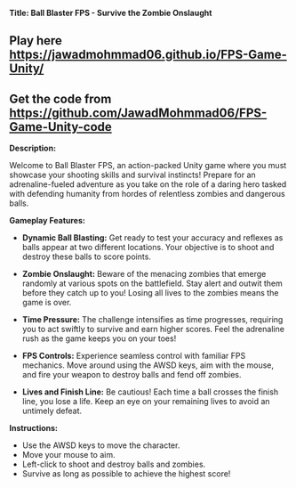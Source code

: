 **Title: Ball Blaster FPS - Survive the Zombie Onslaught**
## Play here https://jawadmohmmad06.github.io/FPS-Game-Unity/
## Get the code from https://github.com/JawadMohmmad06/FPS-Game-Unity-code

**Description:**

Welcome to Ball Blaster FPS, an action-packed Unity game where you must showcase your shooting skills and survival instincts! Prepare for an adrenaline-fueled adventure as you take on the role of a daring hero tasked with defending humanity from hordes of relentless zombies and dangerous balls.

**Gameplay Features:**

- **Dynamic Ball Blasting:** Get ready to test your accuracy and reflexes as balls appear at two different locations. Your objective is to shoot and destroy these balls to score points.

- **Zombie Onslaught:** Beware of the menacing zombies that emerge randomly at various spots on the battlefield. Stay alert and outwit them before they catch up to you! Losing all lives to the zombies means the game is over.

- **Time Pressure:** The challenge intensifies as time progresses, requiring you to act swiftly to survive and earn higher scores. Feel the adrenaline rush as the game keeps you on your toes!

- **FPS Controls:** Experience seamless control with familiar FPS mechanics. Move around using the AWSD keys, aim with the mouse, and fire your weapon to destroy balls and fend off zombies.

- **Lives and Finish Line:** Be cautious! Each time a ball crosses the finish line, you lose a life. Keep an eye on your remaining lives to avoid an untimely defeat.

**Instructions:**

- Use the AWSD keys to move the character.
- Move your mouse to aim.
- Left-click to shoot and destroy balls and zombies.
- Survive as long as possible to achieve the highest score!
